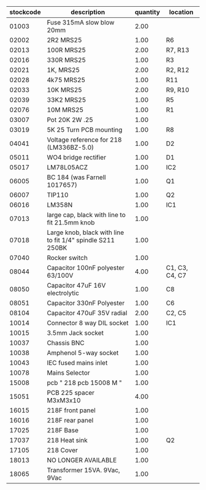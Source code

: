 |stockcode|description|quantity|location|
|---------|-----------|--------|--------|
|01003|Fuse 315mA slow blow 20mm|2.00||
|02002|2R2 MRS25|1.00|R6|
|02013|100R MRS25|2.00|R7, R13|
|02016|330R MRS25|1.00|R3|
|02021|1K, MRS25|2.00|R2, R12|
|02028|4k75 MRS25|1.00|R11|
|02033|10K MRS25|2.00|R9, R10|
|02039|33K2 MRS25|1.00|R5|
|02076|10M MRS25|1.00|R1|
|03007|Pot 20K 2W .25|1.00||
|03019|5K 25 Turn PCB mounting|1.00|R8|
|04041|Voltage reference for 218 (LM336BZ-5.0)|1.00|D2|
|05011|WO4 bridge rectifier|1.00|D1|
|05017|LM78L05ACZ|1.00|IC2|
|06005|BC 184 (was Farnell 1017657)|1.00|Q1|
|06007|TIP110|1.00|Q2|
|06016|LM358N|1.00|IC1|
|07013|large cap, black with line to fit 21.5mm knob|1.00||
|07018|Large knob, black with line to fit 1/4" spindle S211 250BK|1.00||
|07040|Rocker switch|1.00||
|08044|Capacitor 100nF polyester 63/100V|4.00|C1, C3, C4, C7|
|08050|Capacitor 47uF 16V electrolytic|1.00|C8|
|08051|Capacitor 330nF Polyester|1.00|C6|
|08104|Capacitor 470uF 35V radial|2.00|C2, C5|
|10014|Connector 8 way DIL socket|1.00|IC1|
|10015|3.5mm Jack socket|1.00||
|10037|Chassis BNC|1.00||
|10038|Amphenol  5-way socket|1.00||
|10043|IEC fused mains inlet|1.00||
|10078|Mains Selector|1.00||
|15008|pcb " 218 pcb 15008 M "|1.00||
|15051|PCB 225 spacer M3xM3x10|4.00||
|16015|218F front panel|1.00||
|16016|218F rear panel|1.00||
|17025|218F Base|1.00||
|17037|218 Heat sink|1.00|Q2|
|17105|218 Cover|1.00||
|18013|NO  LONGER  AVAILABLE|1.00||
|18065|Transformer 15VA. 9Vac, 9Vac|1.00||
